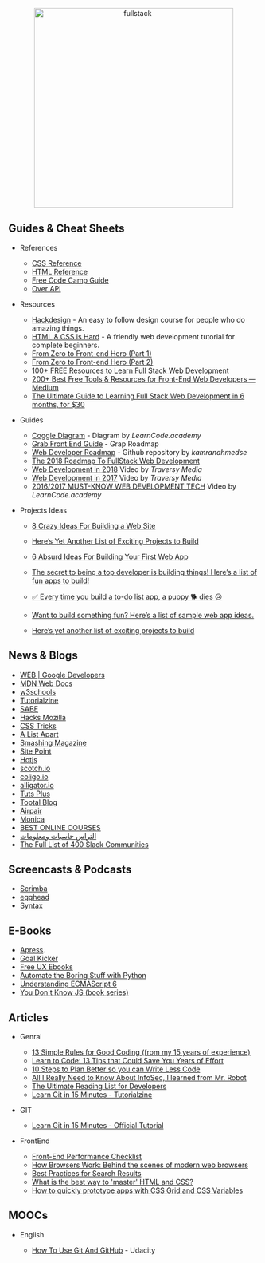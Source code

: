 <p align="center">
  <img width="400" src="https://cdn.dribbble.com/users/751348/screenshots/2329465/open-position-frontend-developer-dribbble-2-preview.png"  alt="fullstack">
</p>

## Guides & Cheat Sheets

- References

  - [CSS Reference](http://cssreference.io/)
  - [HTML Reference](http://htmlreference.io/)
  - [Free Code Camp Guide](https://guide.freecodecamp.org/)
  - [Over API](http://overapi.com/)

- Resources

  - [Hackdesign](https://hackdesign.org) - An easy to follow design course for people who do amazing things.
  - [HTML & CSS is Hard](https://internetingishard.com/html-and-css/) - A friendly web development tutorial for complete beginners.
  - [From Zero to Front-end Hero (Part 1)](https://medium.freecodecamp.com/from-zero-to-front-end-hero-part-1-7d4f7f0bff02)
  - [From Zero to Front-end Hero (Part 2)](https://medium.freecodecamp.com/from-zero-to-front-end-hero-part-2-adfa4824da9b)
  - [100+ FREE Resources to Learn Full Stack Web Development](https://github.com/bmorelli25/Become-A-Full-Stack-Web-Developer)
  - [200+ Best Free Tools & Resources for Front-End Web Developers — Medium](https://medium.com/@ti_asif/200-best-free-tools-resources-for-front-end-web-developers-3fb3c415a643#.oq3s5llo4)
  - [The Ultimate Guide to Learning Full Stack Web Development in 6 months, for \$30](https://codeburst.io/the-ultimate-guide-to-learning-full-stack-web-development-in-6-months-for-30-72b3854a7458)

- Guides

  - [Coggle Diagram](https://coggle.it/diagram/Vz9LvW8byvN0I38x) - Diagram by _LearnCode.academy_
  - [Grab Front End Guide](https://github.com/grab/front-end-guide) - Grap Roadmap
  - [Web Developer Roadmap](https://github.com/kamranahmedse/developer-roadmap) - Github repository by _kamranahmedse_
  - [The 2018 Roadmap To FullStack Web Development](https://medium.com/codingthesmartway-com-blog/the-2018-roadmap-to-fullstack-web-development-8884ff02557a)
  - [Web Development in 2018](https://www.youtube.com/watch?v=Zftx68K-1D4) Video by _Traversy Media_
  - [Web Development in 2017](https://www.youtube.com/watch?v=9hDKfBKuXjI) Video by _Traversy Media_
  - [2016/2017 MUST-KNOW WEB DEVELOPMENT TECH](https://www.youtube.com/watch?v=sBzRwzY7G-k) Video by _LearnCode.academy_

- Projects Ideas

  - [8 Crazy Ideas For Building a Web Site](https://medium.com/@kevink/8-crazy-ideas-for-building-a-web-site-a25b3f69c517)
  - [Here’s Yet Another List of Exciting Projects to Build](https://medium.com/better-programming/summer-is-over-you-should-be-coding-heres-yet-another-list-of-exciting-ideas-to-build-a95d7704d36d)

  - [6 Absurd Ideas For Building Your First Web App](https://medium.freecodecamp.org/6-absurd-ideas-for-building-your-first-web-application-24afca35e519)
  - [The secret to being a top developer is building things! Here’s a list of fun apps to build!](https://medium.freecodecamp.org/the-secret-to-being-a-top-developer-is-building-things-heres-a-list-of-fun-apps-to-build-aac61ac0736c)
  - [✅ Every time you build a to-do list app, a puppy 🐕 dies 😢](https://medium.freecodecamp.org/every-time-you-build-a-to-do-list-app-a-puppy-dies-505b54637a5d)
  - [Want to build something fun? Here’s a list of sample web app ideas.](https://medium.freecodecamp.org/want-to-build-something-fun-heres-a-list-of-sample-web-app-ideas-b991bce0ed9a)
  - [Here’s yet another list of exciting projects to build](https://medium.freecodecamp.org/summer-is-over-you-should-be-coding-heres-yet-another-list-of-exciting-ideas-to-build-a95d7704d36d)

## News & Blogs

- [WEB | Google Developers](https://developers.google.com/web/)
- [MDN Web Docs](https://developer.mozilla.org/en-US/)
- [w3schools](https://www.w3schools.com/)
- [Tutorialzine](https://tutorialzine.com/)
- [SABE](https://sabe.io/)
- [Hacks Mozilla](https://hacks.mozilla.org/)
- [CSS Tricks](https://css-tricks.com/)
- [A List Apart](https://alistapart.com/)
- [Smashing Magazine](https://www.smashingmagazine.com/)
- [Site Point](https://www.sitepoint.com/)
- [Hotjs](https://www.hotjs.net/)
- [scotch.io](https://scotch.io/)
- [coligo.io](https://coligo.io/)
- [alligator.io](https://alligator.io/vuejs/)
- [Tuts Plus](https://tutsplus.com/)
- [Toptal Blog](https://www.toptal.com/blog)
- [Airpair](https://www.airpair.com/)
- [Monica](https://meowni.ca/)
- [BEST ONLINE COURSES](http://www.coursescoupons.com/)
- [التراس حاسبات ومعلومات](https://www.ultrasfci.com/)
- [The Full List of 400 Slack Communities](https://medium.com/startupsco/the-full-list-of-400-slack-communities-5545e82cf65d)

## Screencasts & Podcasts

- [Scrimba](https://scrimba.com/)
- [egghead](https://egghead.io/)
- [Syntax](https://syntax.fm/)

## E-Books

- [Apress](https://www.apress.com/gp/).
- [Goal Kicker](http://goalkicker.com/)
- [Free UX Ebooks](https://www.uxpin.com/studio/ebooks/)
- [Automate the Boring Stuff with Python](https://automatetheboringstuff.com/)
- [Understanding ECMAScript 6](https://leanpub.com/understandinges6/read/)
- [You Don't Know JS (book series)](https://github.com/getify/You-Dont-Know-JS)

## Articles

- Genral

  - [13 Simple Rules for Good Coding (from my 15 years of experience)](https://hackernoon.com/few-simple-rules-for-good-coding-my-15-years-experience-96cb29d4acd9)
  - [Learn to Code: 13 Tips that Could Save You Years of Effort](https://medium.com/javascript-scene/learn-to-code-13-tips-that-could-save-you-years-of-effort-92ce799a3e1f)
  - [10 Steps to Plan Better so you can Write Less Code](https://medium.freecodecamp.org/10-steps-to-plan-better-so-you-can-write-less-code-ece655e03608)
  - [All I Really Need to Know About InfoSec, I learned from Mr. Robot](https://medium.freecodecamp.org/all-i-really-need-to-know-about-infosec-i-learned-from-mr-robot-7902cca6d729)
  - [The Ultimate Reading List for Developers](https://medium.com/@YogevSitton/the-ultimate-reading-list-for-developers-e96c832d9687)
  - [Learn Git in 15 Minutes - Tutorialzine](https://tutorialzine.com/2016/06/learn-git-in-30-minutes)

- GIT

  - [Learn Git in 15 Minutes - Official Tutorial](https://try.github.io/levels/1/challenges/1)

- FrontEnd

  - [Front-End Performance Checklist](https://www.smashingmagazine.com/2018/01/front-end-performance-checklist-2018-pdf-pages/)
  - [How Browsers Work: Behind the scenes of modern web browsers](https://www.html5rocks.com/en/tutorials/internals/howbrowserswork/)
  - [Best Practices for Search Results](https://uxplanet.org/best-practices-for-search-results-1bbed9d7a311)
  - [What is the best way to 'master' HTML and CSS?](https://www.quora.com/What-is-the-best-way-to-master-HTML-and-CSS)
  - [How to quickly prototype apps with CSS Grid and CSS Variables](https://medium.freecodecamp.org/how-to-quickly-prototype-apps-with-css-grid-and-css-variables-8d3d96d68eaa)

## MOOCs

- English

  - [How To Use Git And GitHub](https://www.youtube.com/watch?v=Ytux4IOAR_s&list=PLwygftUY318GeCz26jz45yuMWazLgJmxZ) - Udacity
